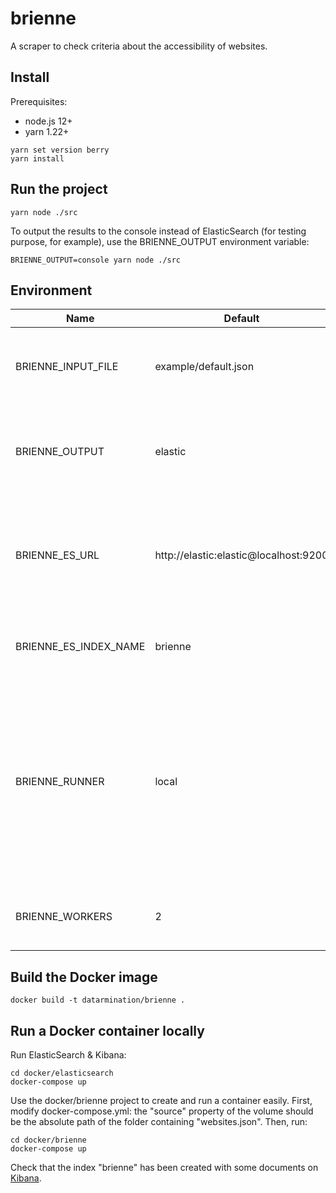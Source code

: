# brienne

A scraper to check criteria about the accessibility of websites.

## Install

Prerequisites:

- node.js 12+
- yarn 1.22+

```
yarn set version berry
yarn install
```

## Run the project

```
yarn node ./src
```

To output the results to the console instead of ElasticSearch (for testing purpose, for example), use the BRIENNE_OUTPUT environment variable:

```
BRIENNE_OUTPUT=console yarn node ./src
```

## Environment

| Name                  | Default                               | Description                                                                                                                                                     |
|-----------------------|---------------------------------------|-----------------------------------------------------------------------------------------------------------------------------------------------------------------|
| BRIENNE_INPUT_FILE    | example/default.json                  | The file to process. It's a JSON array file listing the websites to analyze.                                                                                    |
| BRIENNE_OUTPUT        | elastic                               | The output where the results are published. Can be one of "elastic" or "console".                                                                               |
| BRIENNE_ES_URL        | http://elastic:elastic@localhost:9200 | The URL of the ElasticSearch instance. By default, authenticate with the elastic/elastic credentials.                                                           |
| BRIENNE_ES_INDEX_NAME | brienne                               | The name of the index used to publish the results.                                                                                                              |
| BRIENNE_RUNNER        | local                                 | The runner to use. "local" is a development runner running the scripts with a single worker. "docker" is a runner running several workers in Docker containers. |
| BRIENNE_WORKERS       | 2                                     | The number of workers. Only used by the "docker" runner.                                                                                                        |

## Build the Docker image

```
docker build -t datarmination/brienne .
```

## Run a Docker container locally

Run ElasticSearch & Kibana:

```
cd docker/elasticsearch
docker-compose up
```

Use the docker/brienne project to create and run a container easily. First, modify docker-compose.yml: the "source" property of the volume should be the absolute path of the folder containing "websites.json". Then, run:

```
cd docker/brienne
docker-compose up
```


Check that the index "brienne" has been created with some documents on [Kibana](http://localhost:5601/).